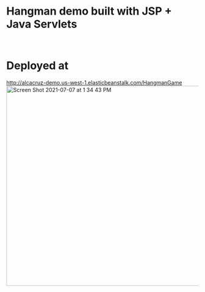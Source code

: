 # Hangman demo built with JSP + Java Servlets
<br>

# Deployed at
http://alcacruz-demo.us-west-1.elasticbeanstalk.com/HangmanGame
<img width="525" alt="Screen Shot 2021-07-07 at 1 34 43 PM" src="https://user-images.githubusercontent.com/18035840/124825128-17728880-df28-11eb-8f08-703a2aa62679.png">

